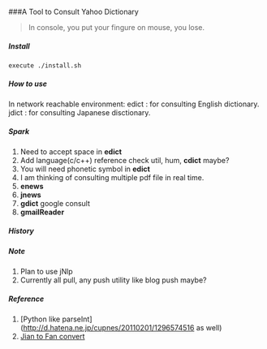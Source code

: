 ###A Tool to Consult Yahoo Dictionary
>In console, you put your fingure on mouse, you lose.

##### Install
	execute ./install.sh

##### How to use
In network reachable environment:
edict <word> : for consulting English dictionary.
jdict <word> : for consulting Japanese disctionary.

##### Spark
1. Need to accept space in **edict**
2. Add language(c/c++) reference check util, hum, **cdict** maybe?
3. You will need phonetic symbol in **edict**
4. I am thinking of consulting multiple pdf file in real time.
5. **enews**
6. **jnews**
7. **gdict** google consult
8. **gmailReader**

##### History

##### Note
1. Plan to use jNlp
2. Currently all pull, any push utility like blog push maybe?

##### Reference
1. [Python like parseInt](http://d.hatena.ne.jp/cupnes/20110201/1296574516 as well)
2. [Jian to Fan convert](https://code.google.com/p/python-jianfan/)

